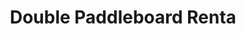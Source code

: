 ---
order: 45
image: "https://cdn.filestackcontent.com/KxxKnXoZTTyErbQSoCdZ/convert?cache=true&compress=true&quality=90&format=webp&w=1000&fit=max"
title:   Double Paddleboard Renta
infose: 1 hour rental
link: "https://fareharbor.com/embeds/book/adventurespuertorico/items/281145/calendar/2025/10/?asn=fhdn&asn-ref=turisteandoenpuertorico&ref=turisteandoenpuertorico&marketplace=yes&flow=no&full-items=yes"
---